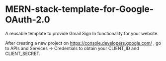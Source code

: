 # MERN-stack-template-for-Google-OAuth-2.0
A reusable template to provide Gmail Sign In functionality for your website. 

After creating a new project on https://console.developers.google.com/ , go to APIs and Services -> Credentials to obtain your CLIENT_ID and CLIENT_SECRET.
